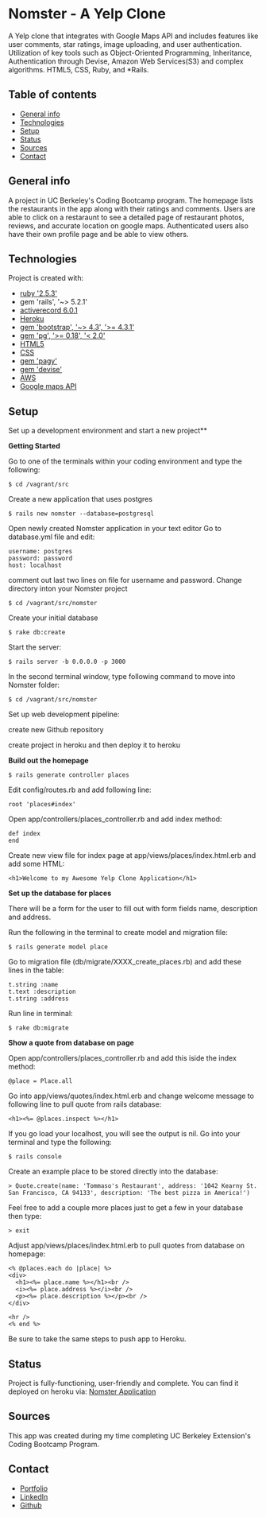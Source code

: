 # Nomster - A Yelp Clone
A Yelp clone that integrates with Google Maps API and includes features like user comments, star ratings, image uploading, and user authentication. Utilization of key tools such as Object-Oriented Programming, Inheritance, Authentication through Devise, Amazon Web Services(S3) and complex algorithms. HTML5, CSS, Ruby, and *Rails. 

## Table of contents
* [General info](#general-info)
* [Technologies](#technologies)
* [Setup](#setup)
* [Status](#status)
* [Sources](#sources)
* [Contact](#contact)

## General info
A project in UC Berkeley's Coding Bootcamp program. The homepage lists the restaurants in the app along with their ratings and comments. Users are able to click on a restaraunt to see a detailed page of restaurant photos, reviews, and accurate location on google maps. Authenticated users also have their own profile page and be able to view others.


## Technologies 
Project is created with:
* [ruby '2.5.3'](https://github.com/university-bootcamp/coding-environment/blob/master/README.md#coding-environment-installation-guide)
* gem 'rails', '~> 5.2.1'
* [activerecord 6.0.1](https://rubygems.org/gems/activerecord/versions/5.0.0.1)
* [Heroku](https://signup.heroku.com/t/platform?c=70130000001xDpdAAE&gclid=CjwKCAiAzuPuBRAIEiwAkkmOSM8vVAtL7RKLqoIVrshH7VuxMysxD2e1555A3dwyDU4sOSOxy6zujxoCXBIQAvD_BwE)
* [gem 'bootstrap', '~> 4.3', '>= 4.3.1'](https://github.com/twbs/bootstrap-rubygem)
* [gem 'pg', '>= 0.18', '< 2.0'](https://www.ibm.com/cloud/databases-for-postgresql)
* [HTML5](https://developer.mozilla.org/en-US/docs/Web/Guide/HTML/HTML5)
* [CSS](https://www.w3schools.com/html/html_css.asp)
* [gem 'pagy'](https://ddnexus.github.io/pagy/api/pagy.html)
* [gem 'devise'](https://github.com/plataformatec/devise)
* [AWS](https://aws.amazon.com/)
* [Google maps API](https://developers.google.com/maps/documentation)


## Setup   
Set up a development environment and start a new project**

**Getting Started**

Go to one of the terminals within your coding environment and type the following:
  ```
  $ cd /vagrant/src
  ```
Create a new application that uses postgres
  ```
  $ rails new nomster --database=postgresql
  ```
Open newly created Nomster application in your text editor
Go to database.yml file and edit:
  ```
  username: postgres
  password: password
  host: localhost
  ```
  comment out last two lines on file for username and password.
Change directory inton your Nomster project
  ```
  $ cd /vagrant/src/nomster
  ```
Create your initial database
  ```
  $ rake db:create
  ```
Start the server:
  ```
  $ rails server -b 0.0.0.0 -p 3000
  ```
In the second terminal window, type following command to move into Nomster folder:
  ```
  $ cd /vagrant/src/nomster
  ```
Set up web development pipeline:
  
  create new Github repository

  create project in heroku and then deploy it to heroku


**Build out the homepage**
  ```
  $ rails generate controller places
  ```
Edit config/routes.rb and add following line:
  ```
  root 'places#index'
  ```
Open app/controllers/places_controller.rb and add index method:
  ```
  def index
  end
  ```
Create new view file for index page at app/views/places/index.html.erb and add some HTML:
  ```
  <h1>Welcome to my Awesome Yelp Clone Application</h1>
  ```


**Set up the database for places**

There will be a form for the user to fill out with form fields name, description and address.

Run the following in the terminal to create model and migration file:
  ```
  $ rails generate model place
  ```
Go to migration file (db/migrate/XXXX_create_places.rb) and add these lines in the table:
  ```
  t.string :name
  t.text :description
  t.string :address
  ```
Run line in terminal:
  ```
  $ rake db:migrate
  ```


**Show a quote from database on page**

Open app/controllers/places_controller.rb and add this iside the index method:
  ```
  @place = Place.all
  ```
Go into app/views/quotes/index.html.erb and change welcome message to following line to pull quote from rails database:
  ```
  <h1><%= @places.inspect %></h1>
  ```
If you go load your localhost, you will see the output is nil. Go into your terminal and type the following:
  ```
  $ rails console
  ```
Create an example place to be stored directly into the database:
  ```
  > Quote.create(name: 'Tommaso's Restaurant', address: '1042 Kearny St. San Francisco, CA 94133', description: 'The best pizza in America!')
  ```
Feel free to add a couple more places just to get a few in your database then type:
  ```
  > exit
  ```
Adjust app/views/places/index.html.erb to pull quotes from database on homepage:
  ```
 <% @places.each do |place| %>
  <div>
    <h1><%= place.name %></h1><br />
    <i><%= place.address %></i><br />
    <p><%= place.description %></p><br />
  </div>

  <hr />
<% end %>
  ```

Be sure to take the same steps to push app to Heroku.

## Status
Project is fully-functioning, user-friendly and complete. You can find it deployed on heroku via: [Nomster Application](https://nomster-raquele-crotti.herokuapp.com/
)


## Sources
This app was created during my time completing UC Berkeley Extension's  Coding Bootcamp Program.

## Contact 
* [Portfolio](https://www.raquelecrotti.com/)
* [LinkedIn](https://www.linkedin.com/in/raquele-crotti/)
* [Github](https://github.com/Raquele-Crotti)
